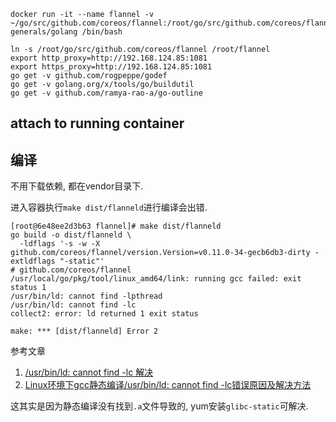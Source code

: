 
```
docker run -it --name flannel -v ~/go/src/github.com/coreos/flannel:/root/go/src/github.com/coreos/flannel generals/golang /bin/bash

ln -s /root/go/src/github.com/coreos/flannel /root/flannel
export http_proxy=http://192.168.124.85:1081
export https_proxy=http://192.168.124.85:1081
go get -v github.com/rogpeppe/godef
go get -v golang.org/x/tools/go/buildutil
go get -v github.com/ramya-rao-a/go-outline
```

## attach to running container

## 编译

不用下载依赖, 都在vendor目录下.

进入容器执行`make dist/flanneld`进行编译会出错.

```
[root@6e48ee2d3b63 flannel]# make dist/flanneld
go build -o dist/flanneld \
  -ldflags '-s -w -X github.com/coreos/flannel/version.Version=v0.11.0-34-gecb6db3-dirty -extldflags "-static"'
# github.com/coreos/flannel
/usr/local/go/pkg/tool/linux_amd64/link: running gcc failed: exit status 1
/usr/bin/ld: cannot find -lpthread
/usr/bin/ld: cannot find -lc
collect2: error: ld returned 1 exit status

make: *** [dist/flanneld] Error 2
```

参考文章

1. [/usr/bin/ld: cannot find -lc 解决](http://blog.chinaunix.net/uid-31410005-id-5771901.html)
2. [Linux环境下gcc静态编译/usr/bin/ld: cannot find -lc错误原因及解决方法 ](https://www.xuebuyuan.com/3263655.html)

这其实是因为静态编译没有找到`.a`文件导致的, yum安装`glibc-static`可解决.
